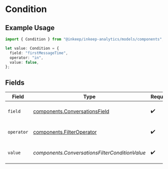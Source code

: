 # Condition

## Example Usage

```typescript
import { Condition } from "@inkeep/inkeep-analytics/models/components";

let value: Condition = {
  field: "firstMessageTime",
  operator: "in",
  value: false,
};
```

## Fields

| Field                                                                          | Type                                                                           | Required                                                                       | Description                                                                    |
| ------------------------------------------------------------------------------ | ------------------------------------------------------------------------------ | ------------------------------------------------------------------------------ | ------------------------------------------------------------------------------ |
| `field`                                                                        | [components.ConversationsField](../../models/components/conversationsfield.md) | :heavy_check_mark:                                                             | Available fields for Conversations                                             |
| `operator`                                                                     | [components.FilterOperator](../../models/components/filteroperator.md)         | :heavy_check_mark:                                                             | Available operators for filtering data                                         |
| `value`                                                                        | *components.ConversationsFilterConditionValue*                                 | :heavy_check_mark:                                                             | The value to compare the field against                                         |